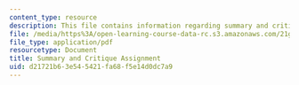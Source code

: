 ```yaml
---
content_type: resource
description: This file contains information regarding summary and critique assignment.
file: /media/https%3A/open-learning-course-data-rc.s3.amazonaws.com/21g-228-advanced-workshop-in-writing-for-social-sciences-and-architecture-els-spring-2007/d21721b63e545421fa68f5e14d0dc7a9_MIT21G.228S07_summary.pdf
file_type: application/pdf
resourcetype: Document
title: Summary and Critique Assignment
uid: d21721b6-3e54-5421-fa68-f5e14d0dc7a9
---
```

